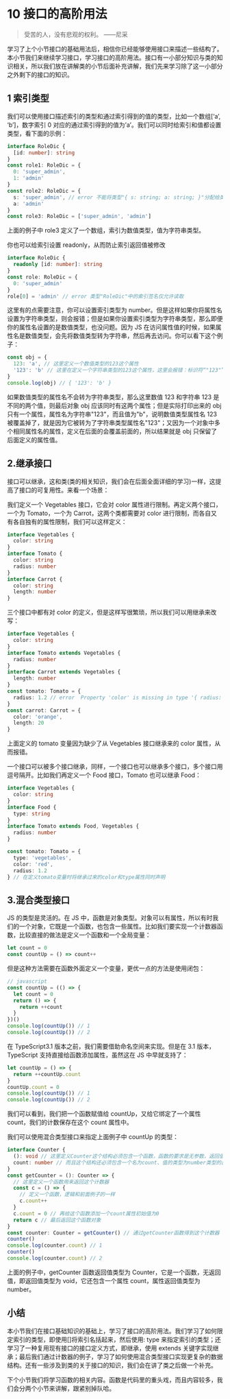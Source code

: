 # 10 接口的高阶用法

> 受苦的人，没有悲观的权利。 ——尼采

学习了上个小节接口的基础用法后，相信你已经能够使用接口来描述一些结构了。本小节我们来继续学习接口，学习接口的高阶用法。接口有一小部分知识与类的知识相关，所以我们放在讲解类的小节后面补充讲解，我们先来学习除了这一小部分之外剩下的接口的知识。

## 1 索引类型

我们可以使用接口描述索引的类型和通过索引得到的值的类型，比如一个数组[‘a’, ‘b’]，数字索引 0 对应的通过索引得到的值为’a’。我们可以同时给索引和值都设置类型，看下面的示例：

```ts
interface RoleDic {
  [id: number]: string
}
const role1: RoleDic = {
  0: 'super_admin',
  1: 'admin'
}
const role2: RoleDic = {
  s: 'super_admin', // error 不能将类型"{ s: string; a: string; }"分配给类型"RoleDic"。
  a: 'admin'
}
const role3: RoleDic = ['super_admin', 'admin']
```

上面的例子中 role3 定义了一个数组，索引为数值类型，值为字符串类型。

你也可以给索引设置 readonly，从而防止索引返回值被修改

```ts
interface RoleDic {
  readonly [id: number]: string
}
const role: RoleDic = {
  0: 'super_admin'
}
role[0] = 'admin' // error 类型"RoleDic"中的索引签名仅允许读取
```

这里有的点需要注意，你可以设置索引类型为 number。但是这样如果你将属性名设置为字符串类型，则会报错；但是如果你设置索引类型为字符串类型，那么即便你的属性名设置的是数值类型，也没问题。因为 JS 在访问属性值的时候，如果属性名是数值类型，会先将数值类型转为字符串，然后再去访问。你可以看下这个例子：

```ts
const obj = {
  123: 'a', // 这里定义一个数值类型的123这个属性
  '123': 'b' // 这里在定义一个字符串类型的123这个属性，这里会报错：标识符“"123"”重复。
}
console.log(obj) // { '123': 'b' }
```

如果数值类型的属性名不会转为字符串类型，那么这里数值 123 和字符串 123 是不同的两个值，则最后对象 obj 应该同时有这两个属性；但是实际打印出来的 obj 只有一个属性，属性名为字符串"123"，而且值为"b"，说明数值类型属性名 123 被覆盖掉了，就是因为它被转为了字符串类型属性名"123"；又因为一个对象中多个相同属性名的属性，定义在后面的会覆盖前面的，所以结果就是 obj 只保留了后面定义的属性值。

## 2.继承接口

接口可以继承，这和类(类的相关知识，我们会在后面全面详细的学习)一样，这提高了接口的可复用性。来看一个场景：

我们定义一个 Vegetables 接口，它会对 color 属性进行限制。再定义两个接口，一个为 Tomato，一个为 Carrot，这两个类都需要对 color 进行限制，而各自又有各自独有的属性限制，我们可以这样定义：

```ts
interface Vegetables {
  color: string
}
interface Tomato {
  color: string
  radius: number
}
interface Carrot {
  color: string
  length: number
}
```

三个接口中都有对 color 的定义，但是这样写很繁琐，所以我们可以用继承来改写：

```ts
interface Vegetables {
  color: string
}
interface Tomato extends Vegetables {
  radius: number
}
interface Carrot extends Vegetables {
  length: number
}
const tomato: Tomato = {
  radius: 1.2 // error  Property 'color' is missing in type '{ radius: number; }'
}
const carrot: Carrot = {
  color: 'orange',
  length: 20
}
```

上面定义的 tomato 变量因为缺少了从 Vegetables 接口继承来的 color 属性，从而报错。

一个接口可以被多个接口继承，同样，一个接口也可以继承多个接口，多个接口用逗号隔开。比如我们再定义一个 Food 接口，Tomato 也可以继承 Food：

```ts
interface Vegetables {
  color: string
}
interface Food {
  type: string
}
interface Tomato extends Food, Vegetables {
  radius: number
}

const tomato: Tomato = {
  type: 'vegetables',
  color: 'red',
  radius: 1.2
} // 在定义tomato变量时将继承过来的color和type属性同时声明
```

## 3.混合类型接口

JS 的类型是灵活的。在 JS 中，函数是对象类型。对象可以有属性，所以有时我们的一个对象，它既是一个函数，也包含一些属性。比如我们要实现一个计数器函数，比较直接的做法是定义一个函数和一个全局变量：

```js
let count = 0
const countUp = () => count++
```

但是这种方法需要在函数外面定义一个变量，更优一点的方法是使用闭包：

```js
// javascript
const countUp = (() => {
  let count = 0
  return () => {
    return ++count
  }
})()
console.log(countUp()) // 1
console.log(countUp()) // 2
```

在 TypeScript3.1 版本之前，我们需要借助命名空间来实现。但是在 3.1 版本，TypeScript 支持直接给函数添加属性，虽然这在 JS 中早就支持了：

```js
let countUp = () => {
  return ++countUp.count
}
countUp.count = 0
console.log(countUp()) // 1
console.log(countUp()) // 2
```

我们可以看到，我们把一个函数赋值给 countUp，又给它绑定了一个属性 count，我们的计数保存在这个 count 属性中。

我们可以使用混合类型接口来指定上面例子中 countUp 的类型：

```ts
interface Counter {
  (): void // 这里定义Counter这个结构必须包含一个函数，函数的要求是无参数，返回值为void，即无返回值
  count: number // 而且这个结构还必须包含一个名为count、值的类型为number类型的属性
}
const getCounter = (): Counter => {
  // 这里定义一个函数用来返回这个计数器
  const c = () => {
    // 定义一个函数，逻辑和前面例子的一样
    c.count++
  }
  c.count = 0 // 再给这个函数添加一个count属性初始值为0
  return c // 最后返回这个函数对象
}
const counter: Counter = getCounter() // 通过getCounter函数得到这个计数器
counter()
console.log(counter.count) // 1
counter()
console.log(counter.count) // 2
```

上面的例子中，getCounter 函数返回值类型为 Counter，它是一个函数，无返回值，即返回值类型为 void，它还包含一个属性 count，属性返回值类型为 number。

## 小结

本小节我们在接口基础知识的基础上，学习了接口的高阶用法。我们学习了如何限定索引的类型，即使用[]将索引名括起来，然后使用: type 来指定索引的类型；还学习了一种复用现有接口的接口定义方式，即继承，使用 extends 关键字实现继承；最后我们通过计数器的例子，学习了如何使用混合类型接口实现更复杂的数据结构。还有一些涉及到类的关于接口的知识，我们会在讲了类之后做一个补充。

下个小节我们将学习函数的相关内容。函数是代码里的重头戏，而且内容较多，我们会分两个小节来讲解，跟紧别掉队哈。
